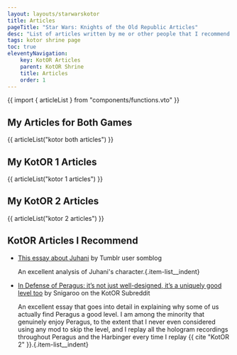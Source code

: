 ```yaml
---
layout: layouts/starwarskotor
title: Articles
pageTitle: "Star Wars: Knights of the Old Republic Articles"
desc: "List of articles written by me or other people that I recommend for the Star Wars: Knights of the Old Republic series."
tags: kotor shrine page
toc: true
eleventyNavigation:
    key: KotOR Articles
    parent: KotOR Shrine
    title: Articles
    order: 1
---
```


{{ import { articleList } from "components/functions.vto" }}

## My Articles for Both Games
{{ articleList("kotor both articles") }}

## My KotOR 1 Articles
{{ articleList("kotor 1 articles") }}

## My KotOR 2 Articles
{{ articleList("kotor 2 articles") }}

## KotOR Articles I Recommend

* [This essay about Juhani](https://somblog.tumblr.com/post/175466502069/this-isnt-a-star-wars-fandom-blog-but-ive-been) by Tumblr user somblog

    An excellent analysis of Juhani's character.{.item-list__indent}

* [In Defense of Peragus: it’s not just well-designed, it’s a uniquely good level too](https://www.reddit.com/r/kotor/comments/129co74/in_defense_of_peragus_its_not_just_welldesigned/) by Snigaroo on the KotOR Subreddit

    An excellent essay that goes into detail in explaining why some of us actually find Peragus a good level. I am among the minority that genuinely enjoy Peragus, to the extent that I never even considered using any mod to skip the level, and I replay all the hologram recordings throughout Peragus and the Harbinger every time I replay {{ cite "KotOR 2" }}.{.item-list__indent}
